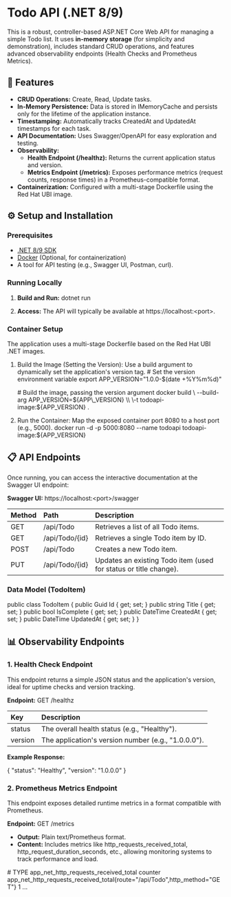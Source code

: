 # **Todo API (.NET 8/9)**

This is a robust, controller-based ASP.NET Core Web API for managing a simple Todo list. It uses **in-memory storage** (for simplicity and demonstration), includes standard CRUD operations, and features advanced observability endpoints (Health Checks and Prometheus Metrics).

## **🚀 Features**

* **CRUD Operations:** Create, Read, Update tasks.
* **In-Memory Persistence:** Data is stored in IMemoryCache and persists only for the lifetime of the application instance.
* **Timestamping:** Automatically tracks CreatedAt and UpdatedAt timestamps for each task.
* **API Documentation:** Uses Swagger/OpenAPI for easy exploration and testing.
* **Observability:**
  * **Health Endpoint (/healthz):** Returns the current application status and version.
  * **Metrics Endpoint (/metrics):** Exposes performance metrics (request counts, response times) in a Prometheus-compatible format.
* **Containerization:** Configured with a multi-stage Dockerfile using the Red Hat UBI image.

## **⚙️ Setup and Installation**

### **Prerequisites**

* [.NET 8/9 SDK](https://dotnet.microsoft.com/download)
* [Docker](https://www.docker.com/products/docker-desktop) (Optional, for containerization)
* A tool for API testing (e.g., Swagger UI, Postman, curl).

### **Running Locally**

1. **Build and Run:**
   dotnet run

2. **Access:** The API will typically be available at https://localhost:\<port\>.

### **Container Setup**

The application uses a multi-stage Dockerfile based on the Red Hat UBI .NET images.

1. Build the Image (Setting the Version):
   Use a build argument to dynamically set the application's version tag.
   \# Set the version environment variable
   export APP\_VERSION="1.0.0-$(date \+%Y%m%d)"

   \# Build the image, passing the version argument
   docker build \\
     \--build-arg APP\_VERSION=${APP\_VERSION} \\
     \-t todoapi-image:${APP\_VERSION} .

2. Run the Container:
   Map the exposed container port 8080 to a host port (e.g., 5000).
   docker run \-d \-p 5000:8080 \--name todoapi todoapi-image:${APP\_VERSION}

## **📋 API Endpoints**

Once running, you can access the interactive documentation at the Swagger UI endpoint:

**Swagger UI:** https://localhost:\<port\>/swagger

| Method | Path | Description |
| :---- | :---- | :---- |
| GET | /api/Todo | Retrieves a list of all Todo items. |
| GET | /api/Todo/{id} | Retrieves a single Todo item by ID. |
| POST | /api/Todo | Creates a new Todo item. |
| PUT | /api/Todo/{id} | Updates an existing Todo item (used for status or title change). |

### **Data Model (TodoItem)**

public class TodoItem
{
    public Guid Id { get; set; }
    public string Title { get; set; }
    public bool IsComplete { get; set; }
    public DateTime CreatedAt { get; set; }
    public DateTime UpdatedAt { get; set; }
}

## **📊 Observability Endpoints**

### **1\. Health Check Endpoint**

This endpoint returns a simple JSON status and the application's version, ideal for uptime checks and version tracking.

**Endpoint:** GET /healthz

| Key | Description |
| :---- | :---- |
| status | The overall health status (e.g., "Healthy"). |
| version | The application's version number (e.g., "1.0.0.0"). |

**Example Response:**

{
  "status": "Healthy",
  "version": "1.0.0.0"
}

### **2\. Prometheus Metrics Endpoint**

This endpoint exposes detailed runtime metrics in a format compatible with Prometheus.

**Endpoint:** GET /metrics

* **Output:** Plain text/Prometheus format.
* **Content:** Includes metrics like http\_requests\_received\_total, http\_request\_duration\_seconds, etc., allowing monitoring systems to track performance and load.

\# TYPE app\_net\_http\_requests\_received\_total counter
app\_net\_http\_requests\_received\_total{route="/api/Todo",http\_method="GET"} 1
...
